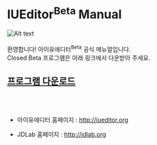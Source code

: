 # IUEditor<sup>Beta</sup> Manual 
![Alt text](/img/mail-beta.png)<br /><br />
환영합니다! 아이유에디터<sup>Beta</sup> 공식 메뉴얼입니다.<br/>
Closed Beta 프로그램은 아래 링크에서 다운받아 주세요.<br/>

<h2><a href="https://github.com/JDLabOrg/IUEditor/releases/download/v0.8.3/IUEditorV0.8.3.zip" target="_blank">프로그램 다운로드</a></h2>


<br /><br />

* 아이유에디터 홈페이지 : <a href="http://www.iueditor.org/" target="_blank">http://iueditor.org</a>

* JDLab 홈페이지 : <a href="http://jdlab.org/" target="_blank">http://jdlab.org</a>

<style>h2 {text-decoration: underline;}</style>
